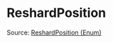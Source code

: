 # ReshardPosition

Source: [ReshardPosition (Enum)](../../csrc/preseg_passes/decompose_reshardings.cpp#L28)
